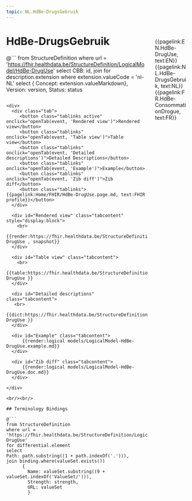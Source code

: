 ```yaml
---
topic: NL.HdBe-DrugsGebruik
---
```


<div style="float:right;width:85px;padding:10px;margin:10">
<p>{{pagelink:EN.HdBe-DrugUse, text:EN}}  {{pagelink:NL.HdBe-DrugsGebruik, text:NL}}  {{pagelink:FR.HdBe-ConsommationDrogue, text:FR}}<p>
</div>

# HdBe-DrugsGebruik



@```
from StructureDefinition
where url = 'https://fhir.healthdata.be/StructureDefinition/LogicalModel/HdBe-DrugUse'
select 
CBB: id,
join for description.extension where extension.valueCode = 'nl-NL' select { Concept: extension.valueMarkdown}, 
Version: version,
Status: status
```

<div>
  <div class="tab">
     <button class="tablinks active" onclick="openTab(event, 'Rendered view')">Rendered view</button>
     <button class="tablinks" onclick="openTab(event, 'Table view')">Table view</button>
     <button class="tablinks" onclick="openTab(event, 'Detailed descriptions')">Detailed Descriptions</button>
     <button class="tablinks" onclick="openTab(event, 'Example')">Example</button>
     <button class="tablinks" onclick="openTab(event, 'Zib diff')">Zib diff</button>
     <button class="tablinks">{{pagelink:Home/FHIR/HdBe-DrugUse.page.md, text:FHIR profile}}</button>
  </div>

  <div id="Rendered view" class="tabcontent" style="display:block">
    <br>
      {{render:https://fhir.healthdata.be/StructureDefinition/LogicalModel/HdBe-DrugUse , snapshot}}
  </div>

  <div id="Table view" class="tabcontent">
    <br>
      {{table:https://fhir.healthdata.be/StructureDefinition/LogicalModel/HdBe-DrugUse }}
  </div>

  <div id="Detailed descriptions" class="tabcontent">
   <br>
      {{dict:https://fhir.healthdata.be/StructureDefinition/LogicalModel/HdBe-DrugUse }}
  </div>

  <div id="Example" class="tabcontent">
      {{render:logical models/LogicalModel-HdBe-DrugUse.example.md}}
  </div>

  <div id="Zib diff" class="tabcontent">
      {{render:logical models/LogicalModel-HdBe-DrugUse.doc.md}}
  </div>

</div>

<br/><br/> 

## Terminology Bindings

@```
from StructureDefinition
where url = 'https://fhir.healthdata.be/StructureDefinition/LogicalModel/HdBe-DrugUse'
for differential.element
select
Path: path.substring((1 + path.indexOf('.'))),
join binding.where(valueSet.exists())
      { 
        Name: valueSet.substring((9 + valueSet.indexOf('ValueSet/'))),
        Strength: strength,
        URL: valueSet
        }
```  